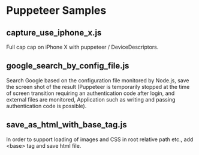 # Puppeteer Samples

## capture_use_iphone_x.js

Full cap cap on iPhone X with puppeteer / DeviceDescriptors.

## google_search_by_config_file.js

Search Google based on the configuration file monitored by Node.js, save the screen shot of the result (Puppeteer is temporarily stopped at the time of screen transition requiring an authentication code after login, and external files are monitored, Application such as writing and passing authentication code is possible).

## save_as_html_with_base_tag.js

In order to support loading of images and CSS in root relative path etc., add &lt;base&gt; tag and save html file.
